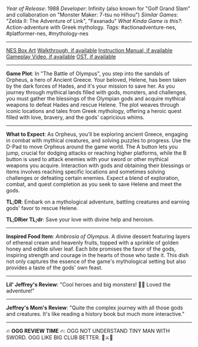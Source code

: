 *Year of Release*: 1988
*Developer*: Infinity (also known for "Golf Grand Slam" and collaboration on "Monster Maker: 7-tsu no Hihou")
*Similar Games*: "Zelda II: The Adventure of Link", "Faxanadu"
*What Kinda Game is this?*: Action-adventure with Greek mythology.
*Tags:* #actionadventure-nes, #platformer-nes, #mythology-nes

---
[NES Box Art](https://www.google.com/search?tbm=isch&q=NES+Box+Art+The+Battle+of+Olympus) 
[Walkthrough, if available](https://www.google.com/search?q=Walkthrough+The+Battle+of+Olympus)
[Instruction Manual, if available](https://www.google.com/search?q=NES+Instruction+Manual+The+Battle+of+Olympus)
[Gameplay Video, if available](https://www.youtube.com/results?search_query=gameplay+NES+The+Battle+of+Olympus) 
[OST, if available](https://www.youtube.com/results?search_query=OST+The+Battle+of+Olympus)

- - -
**Game Plot**: In "The Battle of Olympus", you step into the sandals of Orpheus, a hero of Ancient Greece. Your beloved, Helene, has been taken by the dark forces of Hades, and it's your mission to save her. As you journey through mythical lands filled with gods, monsters, and challenges, you must gather the blessings of the Olympian gods and acquire mythical weapons to defeat Hades and rescue Helene. The plot weaves through iconic locations and tales from Greek mythology, offering a heroic quest filled with love, bravery, and the gods' capricious whims.

- - -
**What to Expect**: As Orpheus, you'll be exploring ancient Greece, engaging in combat with mythical creatures, and solving puzzles to progress. Use the D-Pad to move Orpheus around the game world. The A button lets you jump, crucial for dodging attacks or reaching higher platforms, while the B button is used to attack enemies with your sword or other mythical weapons you acquire. Interaction with gods and obtaining their blessings or items involves reaching specific locations and sometimes solving challenges or defeating certain enemies. Expect a blend of exploration, combat, and quest completion as you seek to save Helene and meet the gods.

**TL;DR**: Embark on a mythological adventure, battling creatures and earning gods' favor to rescue Helene.

**TL;DRier TL;dr**: Save your love with divine help and heroism.

---
**Inspired Food Item**: *Ambrosia of Olympus*. A divine dessert featuring layers of ethereal cream and heavenly fruits, topped with a sprinkle of golden honey and edible silver leaf. Each bite promises the favor of the gods, inspiring strength and courage in the hearts of those who taste it. This dish not only captures the essence of the game's mythological setting but also provides a taste of the gods' own feast.

---
**Lil' Jeffrey's Review**: "Cool heroes and big monsters! 🤩👾 Loved the adventure!"

---
**Jeffrey's Mom's Review**: "Quite the complex journey with all those gods and creatures. It's like reading a history book but much more interactive."

---
🔥 **OGG REVIEW TIME** 🔥: OGG NOT UNDERSTAND TINY MAN WITH SWORD. OGG LIKE BIG CLUB BETTER. 🏹⚔️🚫